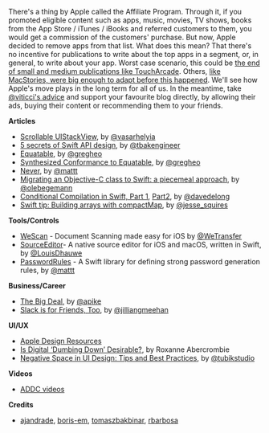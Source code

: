 There's a thing by Apple called the Affiliate Program. Through it, if you promoted eligible content such as apps, music, movies, TV shows, books from the App Store / iTunes / iBooks and referred customers to them, you would get a commission of the customers' purchase. But now, Apple decided to remove apps from that list. What does this mean? That there's no incentive for publications to write about the top apps in a segment, or, in general, to write about your app. Worst case scenario, this could be [the end of small and medium publications like TouchArcade](https://toucharcade.com/2018/08/01/apple-kills-the-app-store-affiliate-program-and-i-have-no-idea-what-we-are-going-to-do/). Others, [like MacStories, were big enough to adapt before this happened](https://twitter.com/viticci/status/1024791826077806592). We'll see how Apple's move plays in the long term for all of us. In the meantime, take [@viticci's advice](https://twitter.com/viticci/status/1024792617509433344) and support your favourite blog directly, by allowing their ads, buying their content or recommending them to your friends. 

**Articles**

* [Scrollable UIStackView](https://blog.alltheflow.com/scrollable-uistackview/), by [@vasarhelyia](https://twitter.com/vasarhelyia)
* [5 secrets of Swift API design](https://binarapps.com/blog/5-secrets-of-swift-api-design), by [@tbakengineer](https://twitter.com/tbakengineer)
* [Equatable](https://swiftunboxed.com/protocols/equatable/), by [@gregheo](https://twitter.com/gregheo)
* [Synthesized Conformance to Equatable](https://swiftunboxed.com/internals/synthesized-equatable-conformance/), by [@gregheo](https://twitter.com/gregheo)
* [Never](https://nshipster.com/never/), by [@mattt](https://twitter.com/mattt)
* [Migrating an Objective-C class to Swift: a piecemeal approach](https://oleb.net/2018/objc-swift-transition/), by [@olebegemann](https://twitter.com/olebegemann)
* [Conditional Compilation in Swift, Part 1](https://davedelong.com/blog/2018/07/25/conditional-compilation-in-swift-part-1/), [Part2](https://davedelong.com/blog/2018/07/25/conditional-compilation-in-swift-part-2/), by [@davedelong](https://twitter.com/davedelong)
* [Swift tip: Building arrays with compactMap](https://www.jessesquires.com/blog/swift-tip-building-arrays-with-compactmap/), by [@jesse_squires](https://twitter.com/jesse_squires)

**Tools/Controls**

* [WeScan](https://github.com/WeTransfer/WeScan) - Document Scanning made easy for iOS by [@WeTransfer](https://twitter.com/WeTransfer)
* [SourceEditor](https://github.com/louisdh/source-editor)- A native source editor for iOS and macOS, written in Swift, by [@LouisDhauwe](https://twitter.com/LouisDhauwe)
* [PasswordRules](https://github.com/NSHipster/PasswordRules) - A Swift library for defining strong password generation rules, by [@mattt](https://twitter.com/mattt)

**Business/Career**

* [The Big Deal](https://allenpike.com/2018/the-big-deal/), by [@apike](http://www.twitter.com/apike/)
* [Slack is for Friends, Too](https://blog.lickability.com/slack-is-for-friends-too-57ab3f9d9da0), by [@jilliangmeehan](https://twitter.com/jilliangmeehan)

**UI/UX**

* [Apple Design Resources](https://developer.apple.com/design/resources/)
* [Is Digital ‘Dumbing Down’ Desirable?](https://usabilitygeek.com/is-digital-dumbing-down-desirable/), by Roxanne Abercrombie
* [Negative Space in UI Design: Tips and Best Practices](https://uxplanet.org/negative-space-in-ui-design-tips-and-best-practices-98311cb2ad16), by [@tubikstudio](https://twitter.com/tubikstudio)

**Videos**

* [ADDC videos](https://www.youtube.com/playlist?list=PLwR4QwnnbBuLHBfsD0Spj6hAcI4yT3uib)

**Credits**

* [ajandrade](https://github.com/ajandrade), [boris-em](http://github.com/boris-em), [tomaszbakbinar](https://github.com/tomaszbakbinar), [rbarbosa](https://github.com/rbarbosa)

